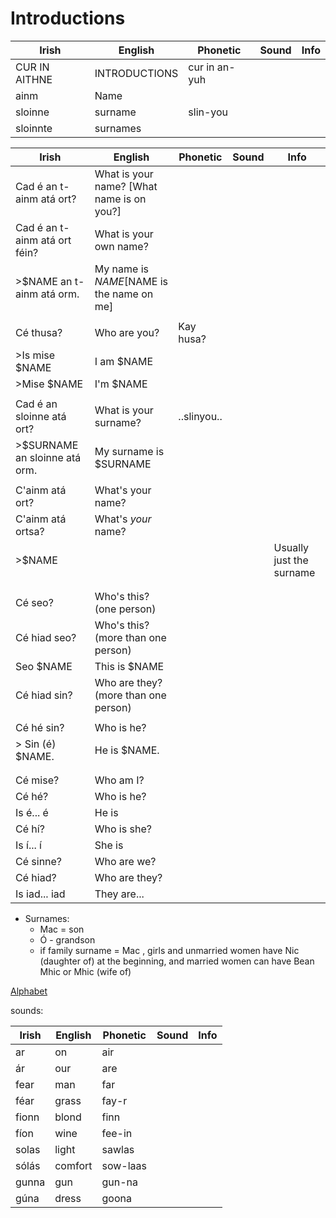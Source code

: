 # Introductions

|Irish|English|Phonetic|Sound|Info|
|------|-------|--------|-----|----|
|CUR IN AITHNE | INTRODUCTIONS|cur in an-yuh
|ainm|Name
|sloinne |surname|slin-you
|sloinnte |surnames

|Irish|English|Phonetic|Sound|Info|
|------|-------|--------|-----|----|
|Cad é an t-ainm atá ort?|What is your name? [What name is on you?]||
|Cad é an t-ainm atá ort féin?|What is your own name?||
|>$NAME an t-ainm atá orm.| My name is $NAME [$NAME is the name on me]
||
|Cé thusa?|Who are you?|Kay husa?|
|>Is mise $NAME|I am $NAME
|>Mise $NAME|I'm $NAME
||
|Cad é an sloinne atá ort?|What is your surname?|..slinyou..|
|>$SURNAME an sloinne atá orm.| My surname is $SURNAME
||
|C'ainm atá ort? |What's your name?
|C'ainm atá ortsa?| What's *your* name?
|>$NAME||||Usually just the surname
||
||
|Cé seo?|Who's this? (one person)
|Cé hiad seo?|Who's this? (more than one person)
|Seo $NAME|This is $NAME
|Cé hiad sin?|Who are they? (more than one person)
||
|Cé hé sin?|Who is he?||
|> Sin (é) $NAME.|He is $NAME.||
||
||
|Cé mise?|Who am I?||
|Cé hé?|Who is he?||
|Is é... é|He is||
|Cé hí?|Who is she?||
|Is í... í|She is||
|Cé sinne?|Who are we?||
|Cé hiad?|Who are they?||
|Is iad... iad|They are...||


* Surnames:
  * Mac = son
  * Ó - grandson
  * if family surname = Mac , girls and unmarried women have Nic (daughter of) at the beginning, and married women can have Bean Mhic or Mhic (wife of)

[Alphabet](alphabet.md)

sounds:

|Irish|English|Phonetic|Sound|Info|
|------|-------|--------|-----|----|
|ar|on|air
|ár|our|are
|fear|man|far
|féar|grass|fay-r
|fionn|blond|finn
|fíon|wine|fee-in
|solas|light|sawlas
|sólás|comfort|sow-laas
|gunna|gun|gun-na
|gúna|dress|goona